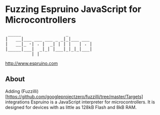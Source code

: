 Fuzzing Espruino JavaScript for Microcontrollers
========================================
<pre>
 _____                 _
|   __|___ ___ ___ _ _|_|___ ___
|   __|_ -| . |  _| | | |   | . |
|_____|___|  _|_| |___|_|_|_|___|
          |_|      
</pre>
http://www.espruino.com &nbsp;&nbsp;&nbsp;&nbsp;&nbsp;&nbsp;&nbsp;&nbsp;&nbsp; 

About
-----
Adding (Fuzzilli)[https://github.com/googleprojectzero/fuzzilli/tree/master/Targets] integrations 
Espruino is a JavaScript interpreter for microcontrollers. It is designed for devices with as little as 128kB Flash and 8kB RAM.


